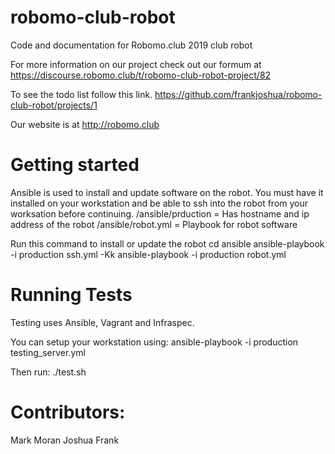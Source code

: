 # robomo-club-robot
Code and documentation for Robomo.club 2019 club robot

For more information on our project check out our formum at https://discourse.robomo.club/t/robomo-club-robot-project/82

To see the todo list follow this link. https://github.com/frankjoshua/robomo-club-robot/projects/1

Our website is at http://robomo.club

# Getting started
Ansible is used to install and update software on the robot. You must have it installed on your workstation and be able to ssh into the robot from your worksation before continuing.
/ansible/prduction = Has hostname and ip address of the robot
/ansible/robot.yml = Playbook for robot software

Run this command to install or update the robot
cd ansible
ansible-playbook -i production ssh.yml -Kk
ansible-playbook -i production robot.yml

# Running Tests
Testing uses Ansible, Vagrant and Infraspec.

You can setup your workstation using:
ansible-playbook -i production testing_server.yml

Then run:
./test.sh

# Contributors:
Mark Moran
Joshua Frank